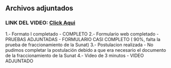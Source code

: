## Archivos adjuntados

### LINK DEL VIDEO: [Click Aqui](https://drive.google.com/file/d/1AhQz89yLZ-Iif8SFE7c2XVzFPgv62h1n/view?usp=sharing)

1.- Formato I completado - COMPLETO
2.- Formulario web completado - PRUEBAS ADJUNTADAS - FORMULARIO CASI COMPLETO ( 90%, falta la prueba de fraccionamiento de la Sunat)
3.- Postulacion realizada - No pudimos completar la postulación debido a que era necesario el documento de la fraccionamiento de la Sunat
4.- Video de 3 minutos - VIDEO ADJUNTADO
